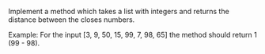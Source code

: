 Implement a method which takes a list with integers and returns the distance between the closes numbers.

Example:
For the input [3, 9, 50, 15, 99, 7, 98, 65] the method should return 1 (99 - 98).